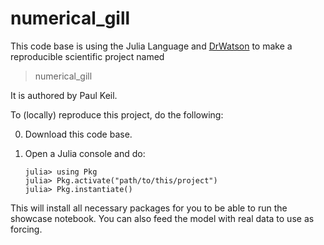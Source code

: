 # numerical_gill

This code base is using the Julia Language and [DrWatson](https://juliadynamics.github.io/DrWatson.jl/stable/)
to make a reproducible scientific project named
> numerical_gill

It is authored by Paul Keil.

To (locally) reproduce this project, do the following:

0. Download this code base.

1. Open a Julia console and do:
   ```
   julia> using Pkg
   julia> Pkg.activate("path/to/this/project")
   julia> Pkg.instantiate()
   ```

This will install all necessary packages for you to be able to run the showcase notebook.
You can also feed the model with real data to use as forcing.
